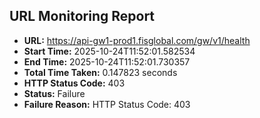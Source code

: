 ## URL Monitoring Report

- **URL:** https://api-gw1-prod1.fisglobal.com/gw/v1/health
- **Start Time:** 2025-10-24T11:52:01.582534
- **End Time:** 2025-10-24T11:52:01.730357
- **Total Time Taken:** 0.147823 seconds
- **HTTP Status Code:** 403
- **Status:** Failure
- **Failure Reason:** HTTP Status Code: 403
